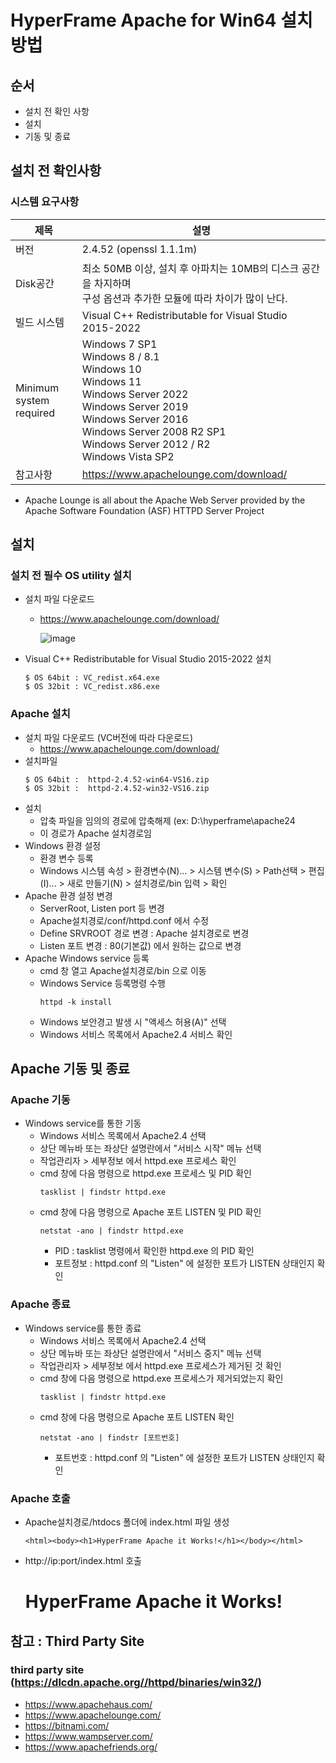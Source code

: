 # HyperFrame Apache for Win64 설치방법

## 순서
- 설치 전 확인 사항
- 설치
- 기동 및 종료

## 설치 전 확인사항

### 시스템 요구사항
|제목|설명|
|----------|---------------------|
|버전|2.4.52 (openssl 1.1.1m)|
|Disk공간|최소 50MB 이상, 설치 후 아파치는 10MB의 디스크 공간을 차지하며<br>구성 옵션과 추가한 모듈에 따라 차이가 많이 난다.|
|빌드 시스템|Visual C++ Redistributable for Visual Studio 2015-2022|
|Minimum<br>system required|Windows 7 SP1<br>Windows 8 / 8.1<br>Windows 10<br>Windows 11<br>Windows Server 2022<br>Windows Server 2019<br>Windows Server 2016<br>Windows Server 2008 R2 SP1<br>Windows Server 2012 / R2<br>Windows Vista SP2|
|참고사항|https://www.apachelounge.com/download/|
* Apache Lounge is all about the Apache Web Server provided by the Apache Software Foundation (ASF) HTTPD Server Project



## 설치

### 설치 전 필수 OS utility 설치
- 설치 파일 다운로드
  - https://www.apachelounge.com/download/ 

    ![image](https://user-images.githubusercontent.com/96853118/148351181-bf02e07a-7539-435f-9598-e7d7c7456502.png)

- Visual C++ Redistributable for Visual Studio 2015-2022 설치
  ```
  $ OS 64bit : VC_redist.x64.exe
  $ OS 32bit : VC_redist.x86.exe
  ```

### Apache 설치
- 설치 파일 다운로드 (VC버전에 따라 다운로드)
  - https://www.apachelounge.com/download/
- 설치파일
  ```
  $ OS 64bit :  httpd-2.4.52-win64-VS16.zip 
  $ OS 32bit :  httpd-2.4.52-win32-VS16.zip
  ```
- 설치
  - 압축 파일을 임의의 경로에 압축해제 (ex: D:\hyperframe\apache24
  - 이 경로가 Apache 설치경로임
- Windows 환경 설정
  - 환경 변수 등록
  - Windows 시스템 속성 > 환경변수(N)... > 시스템 변수(S) > Path선택 > 편집(I)... > 새로 만들기(N) > 설치경로/bin 입력 > 확인
- Apache 환경 설정 변경
  - ServerRoot, Listen port 등 변경
  - Apache설치경로/conf/httpd.conf 에서 수정
  - Define SRVROOT 경로 변경 : Apache 설치경로로 변경
  - Listen 포트 변경 : 80(기본값) 에서 원하는 값으로 변경
- Apache Windows service 등록
  - cmd 창 열고 Apache설치경로/bin 으로 이동
  - Windows Service 등록명령 수행
    ```
    httpd -k install
    ```
  - Windows 보안경고 발생 시 "액세스 허용(A)" 선택
  - Windows 서비스 목록에서 Apache2.4 서비스 확인



## Apache 기동 및 종료

### Apache 기동
- Windows service를 통한 기동
  - Windows 서비스 목록에서 Apache2.4 선택
  - 상단 메뉴바 또는 좌상단 설명란에서 "서비스 시작" 메뉴 선택
  - 작업관리자 > 세부정보 에서 httpd.exe 프로세스 확인
  - cmd 창에 다음 명령으로 httpd.exe 프로세스 및 PID 확인
    ```
    tasklist | findstr httpd.exe
    ```
  - cmd 창에 다음 명령으로 Apache 포트 LISTEN 및 PID 확인
    ```
    netstat -ano | findstr httpd.exe
    ```
    - PID : tasklist 명령에서 확인한 httpd.exe 의 PID 확인
    - 포트정보 : httpd.conf 의 "Listen" 에 설정한 포트가 LISTEN 상태인지 확인

### Apache 종료
- Windows service를 통한 종료
  - Windows 서비스 목록에서 Apache2.4 선택
  - 상단 메뉴바 또는 좌상단 설명란에서 "서비스 중지" 메뉴 선택
  - 작업관리자 > 세부정보 에서 httpd.exe 프로세스가 제거된 것 확인
  - cmd 창에 다음 명령으로 httpd.exe 프로세스가 제거되었는지 확인
    ```
    tasklist | findstr httpd.exe
    ```
  - cmd 창에 다음 명령으로 Apache 포트 LISTEN 확인
    ```
    netstat -ano | findstr [포트번호]
    ```
    - 포트번호 : httpd.conf 의 "Listen" 에 설정한 포트가 LISTEN 상태인지 확인


### Apache 호출
- Apache설치경로/htdocs 폴더에 index.html 파일 생성
  ```
  <html><body><h1>HyperFrame Apache it Works!</h1></body></html>
  ```
- http://ip:port/index.html 호출

  HyperFrame Apache it Works!
  =============================


## 참고 : Third Party Site

### third party site (https://dlcdn.apache.org//httpd/binaries/win32/)
- https://www.apachehaus.com/
- https://www.apachelounge.com/
- https://bitnami.com/
- https://www.wampserver.com/
- https://www.apachefriends.org/



